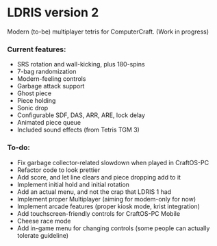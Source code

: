 # LDRIS version 2
Modern (to-be) multiplayer tetris for ComputerCraft. (Work in progress)

### Current features:
- SRS rotation and wall-kicking, plus 180-spins
- 7-bag randomization
- Modern-feeling controls
- Garbage attack support
- Ghost piece
- Piece holding
- Sonic drop
- Configurable SDF, DAS, ARR, ARE, lock delay
- Animated piece queue
- Included sound effects (from Tetris TGM 3)

### To-do:
- Fix garbage collector-related slowdown when played in CraftOS-PC
- Refactor code to look prettier
- Add score, and let line clears and piece dropping add to it
- Implement initial hold and initial rotation
- Add an actual menu, and not the crap that LDRIS 1 had
- Implement proper Multiplayer (aiming for modem-only for now)
- Implement arcade features (proper kiosk mode, krist integration)
- Add touchscreen-friendly controls for CraftOS-PC Mobile
- Cheese race mode
- Add in-game menu for changing controls (some people can actually tolerate guideline)
